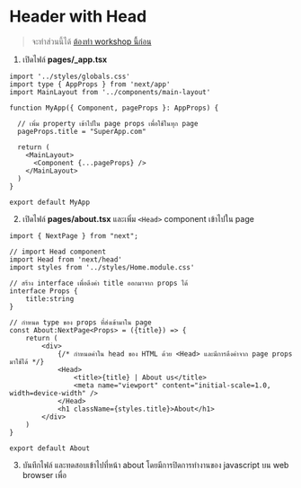 # Header with Head

> จะทำส่วนนี้ได้ [ต้องทำ workshop นี้ก่อน](../layouts/README.md)

1. เปิดไฟล์ **pages/_app.tsx**

```tsx
import '../styles/globals.css'
import type { AppProps } from 'next/app'
import MainLayout from '../components/main-layout'

function MyApp({ Component, pageProps }: AppProps) {

  // เพิ่ม property เข้าไปใน page props เพื่อใช้ในทุก page 
  pageProps.title = "SuperApp.com"

  return (
    <MainLayout>
      <Component {...pageProps} />
    </MainLayout>
  )
}

export default MyApp

```
2. เปิดไฟล์​ **pages/about.tsx** และเพิ่ม `<Head>` component เข้าไปใน page 

```tsx
import { NextPage } from "next";

// import Head component
import Head from 'next/head'
import styles from '../styles/Home.module.css'

// สร้าง interface เพื่อดึงค่า title ออกมาจาก props ได้
interface Props {
    title:string
}

// กำหนด type ของ props ที่ส่งเข้ามาใน page
const About:NextPage<Props> = ({title}) => {
    return (
        <div>
            {/* กำหนดค่าใน head ของ HTML ด้วย <Head> และมีการดึงค่าจาก page props มาใช้ได้ */}
            <Head>
                <title>{title} | About us</title>
                <meta name="viewport" content="initial-scale=1.0, width=device-width" />
            </Head>
            <h1 className={styles.title}>About</h1>
        </div>
    )
}

export default About
```

3. บันทึกไฟล์ และทดสอบเข้าไปที่หน้า about โดยมีการปิดการทำงานของ javascript บน web browser เพื่อ